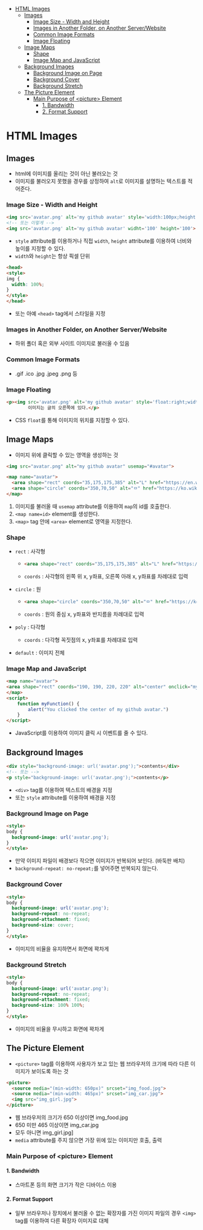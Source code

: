 - [HTML Images](#html-images)
  * [Images](#images)
    + [Image Size - Width and Height](#image-size---width-and-height)
    + [Images in Another Folder, on Another Server/Website](#images-in-another-folder--on-another-server-website)
    + [Common Image Formats](#common-image-formats)
    + [Image Floating](#image-floating)
  * [Image Maps](#image-maps)
    + [Shape](#shape)
    + [Image Map and JavaScript](#image-map-and-javascript)
  * [Background Images](#background-images)
    + [Background Image on Page](#background-image-on-page)
    + [Background Cover](#background-cover)
    + [Background Stretch](#background-stretch)
  * [The Picture Element](#the-picture-element)
    + [Main Purpose of \<picture\> Element](#main-purpose-of---picture---element)
      - [1. Bandwidth](#1-bandwidth)
      - [2. Format Support](#2-format-support)

# HTML Images

## Images

- html에 이미지를 올리는 것이 아닌 불러오는 것
- 이미지를 불러오지 못했을 경우를 상정하여 `alt`로 이미지를 설명하는 텍스트를 적어준다.

### Image Size - Width and Height

```html
<img src='avatar.png' alt='my github avatar' style='width:100px;height:100px;'>
<!-- 또는 이렇게 -->
<img src='avatar.png' alt='my github avatar' widht='100' height='100'>
```

- `style` attribute를 이용하거나 직접 `width`, `height` attribute를 이용하여 너비와 높이를 지정할 수 있다.
- `width`와 `height`는 항상 픽셀 단위

```html
<head>
<style>
img {
  width: 100%;
}
</style>
</head>
```

- 또는 아예 `<head>` tag에서 스타일을 지정

### Images in Another Folder, on Another Server/Website

- 하위 폴더 혹은 외부 사이트 이미지로 불러올 수 있음

### Common Image Formats

- .gif	.ico	.jpg	.jpeg	.png 등

### Image Floating

```html
<p><img src='avatar.png' alt='my github avatar' style='float:right;width:100px;height:100px;'>
        이미지는 글의 오른쪽에 있다.</p>
```

- CSS `float`를 통해 이미지의 위치를 지정할 수 있다.

## Image Maps

- 이미지 위에 클릭할 수 있는 영역을 생성하는 것

```html
<img src="avatar.png" alt="my github avatar" usemap="#avatar">

<map name="avatar">
  <area shape="rect" coords="35,175,175,385" alt="L" href="https://en.wikipedia.org/wiki/L">
  <area shape="circle" coords="350,70,50" alt="ㅁ" href="https://ko.wikipedia.org/wiki/%E3%85%81">
</map>
```

1. 이미지를 불러올 때 `usemap` attribute를 이용하여 `map`의 id를 호출한다.
2. `<map name=id>` element를 생성한다.
3. `<map>` tag 안에 `<area>` element로 영역을 지정한다.

### Shape

- `rect` : 사각형

  - ```html
    <area shape="rect" coords="35,175,175,385" alt="L" href="https://en.wikipedia.org/wiki/L">
    ```

  - `coords` : 사각형의 왼쪽 위 x, y좌표, 오른쪽 아래 x, y좌표를 차례대로 입력

- `circle` : 원

  - ```html
    <area shape="circle" coords="350,70,50" alt="ㅁ" href="https://ko.wikipedia.org/wiki/%E3%85%81">
    ```

  - `coords` : 원의 중심 x, y좌표와 반지름을 차례대로 입력

- `poly` : 다각형

  - `coords` : 다각형 꼭짓점의 x, y좌표를 차례대로 입력

- `default` : 이미지 전체

### Image Map and JavaScript

```html
<map name="avatar">
<area shape="rect" coords="190, 190, 220, 220" alt="center" onclick="myFunction()">
</map>
<script>
    function myFunction() {
        alert("You clicked the center of my github avatar.")
    }
</script>
```

- JavaScript를 이용하여 이미지 클릭 시 이벤트를 줄 수 있다.

## Background Images

```html
<div style="background-image: url('avatar.png');">contents</div>
<!-- 또는 -->
<p style="background-image: url('avatar.png');">contents</p>
```

- `<div>` tag를 이용하여 텍스트의 배경을 지정
- 또는 `style` attribute를 이용하여 배경을 지정

### Background Image on Page

```html
<style>
body {
  background-image: url('avatar.png');
}
</style>
```

- 만약 이미지 파일이 배경보다 작으면 이미지가 반복되어 보인다. (바둑판 배치)
- `background-repeat: no-repeat;`를 넣어주면 반복되지 않는다.

### Background Cover

```html
<style>
body {
  background-image: url('avatar.png');
  background-repeat: no-repeat;
  background-attachment: fixed;
  background-size: cover;
}
</style>
```

- 이미지의 비율을 유지하면서 화면에 꽉차게

### Background Stretch

```html
<style>
body {
  background-image: url('avatar.png');
  background-repeat: no-repeat;
  background-attachment: fixed;
  background-size: 100% 100%;
}
</style>
```

- 이미지의 비율을 무시하고 화면에 꽉차게

## The Picture Element

- `<picture>` tag를 이용하여 사용자가 보고 있는 웹 브라우저의 크기에 따라 다른 이미지가 보이도록 하는 것

```html
<picture>
  <source media="(min-width: 650px)" srcset="img_food.jpg">
  <source media="(min-width: 465px)" srcset="img_car.jpg">
  <img src="img_girl.jpg">
</picture>
```

- 웹 브라우저의 크기가 650 이상이면 img_food.jpg
- 650 미만 465 이상이면 img_car.jpg
- 모두 아니면 img_girl.jpg]
- `media` attribute를 주지 않으면 가장 위에 있는 이미지만 호출, 출력

### Main Purpose of \<picture\> Element

#### 1. Bandwidth

- 스마트폰 등의 화면 크기가 작은 디바이스 이용

#### 2. Format Support

- 일부 브라우저나 장치에서 불러올 수 없는 확장자를 가진 이미지 파일의 경우 `<img>` tag를 이용하여 다른 확장자 이미지로 대체

